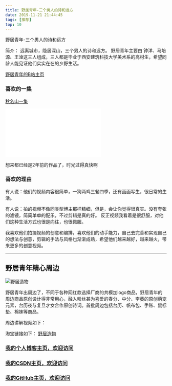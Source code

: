 ```yaml
---
title: 野居青年-三个男人的诗和远方
date: 2019-11-21 21:44:45
tags: [推荐]
top: 10
---
```


野居青年-三个男人的诗和远方
<!--more-->
简介： 远离城市，隐居深山，三个男人的诗和远方。
野居青年主要由 钟洋、马培源、王淦这三人组成，三人都是毕业于西安建筑科技大学美术系的高材生，希望同龄人能见证他们实实在在的乡野生活。

[野居青年的B站主页](https://space.bilibili.com/176756724?from=search&seid=2689578322465416287)

### 喜欢的一集
[秋名山一集](https://www.bilibili.com/video/av14875394)
<iframe class="bilibili" src="//player.bilibili.com/player.html?aid=14875394&cid=24237231&page=1&high_quality=1" scrolling="no" border="0" frameborder="no" framespacing="0" allowfullscreen="true"> </iframe>

想来都已经是2年前的作品了，时光过得真快啊

### 喜欢的理由
有人说：他们的视频内容很简单，一狗两鸡三餐四季，还有画画写生，很日常的生活。

有人说：拍的视频不像同类型博主那样精细，但是，会让你觉得很真实。没有夸张的滤镜，简简单单的配乐，不过剪辑是真的好。
反正视频我看着是很舒服，对他们这种生活方式也很是向往，也很佩服。

我喜欢他们拍摄视频的创意和编排，喜欢他们的动手能力，自己去完善和实现自己的想法与创意，剪辑的手法与风格也渐渐成熟，希望他们越来越好，越来越火，带来更多的创意视频。

---
## 野居青年精心周边
![野居造物](https://img-blog.nos-eastchina1.126.net/blog/width_youth.jpg)


野居青年出周边了，不同于各种网红款选择厂商的共模加logo商品，野居青年的周边商品原创设计得非常用心，融入粉丝甚为喜爱的春分、中分、李葵的原创萌宠元素，台历夜与复旦才女合作原创诗词。首批周边包括台历、帆布包、手账、鼠标垫、棉袜等商品。

周边讲解视频如下：
[](https://www.bilibili.com/video/BV1Cf4y1e7XR)

淘宝链接如下：
[野居造物](https://shop370525833.taobao.com/shop/view_shop.htm?spm=a1z0k.7385961.0.0.1f587fd47vPHw4&shop_id=370525833)

### [我的个人博客主页，欢迎访问](http://www.aomanhao.top/)
### [我的CSDN主页，欢迎访问](https://blog.csdn.net/Aoman_Hao)
### [我的GitHub主页，欢迎访问](https://github.com/AomanHao)


